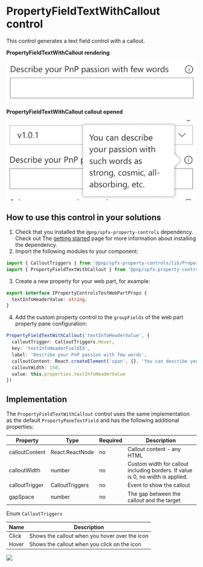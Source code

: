 # PropertyFieldTextWithCallout control

This control generates a text field control with a callout.

**PropertyFieldTextWithCallout rendering**

![Text field with callout](../assets/textfieldwithcallout.png)


**PropertyFieldTextWithCallout callout opened**

![Text field with callout opened](../assets/textfieldwithcallout-open.png)

## How to use this control in your solutions

1. Check that you installed the `@pnp/spfx-property-controls` dependency. Check out The [getting started](../#getting-started) page for more information about installing the dependency.
2. Import the following modules to your component:

```TypeScript
import { CalloutTriggers } from '@pnp/spfx-property-controls/lib/PropertyFieldHeader';
import { PropertyFieldTextWithCallout } from '@pnp/spfx-property-controls/lib/PropertyFieldTextWithCallout';
```

3. Create a new property for your web part, for example:

```TypeScript
export interface IPropertyControlsTestWebPartProps {
  textInfoHeaderValue: string;
}
```

4. Add the custom property control to the `groupFields` of the web part property pane configuration:

```TypeScript
PropertyFieldTextWithCallout('textInfoHeaderValue', {
  calloutTrigger: CalloutTriggers.Hover,
  key: 'textInfoHeaderFieldId',
  label: 'Describe your PnP passion with few words',
  calloutContent: React.createElement('span', {}, 'You can describe your passion with such words as strong, cosmic, all-absorbing, etc.'),
  calloutWidth: 150,
  value: this.properties.textInfoHeaderValue
})
```

## Implementation

The `PropertyFieldTextWithCallout` control uses the same implementation as the default `PropertyPaneTextField` and has the following additional properties:

| Property | Type | Required | Description |
| ---- | ---- | ---- | ---- |
| calloutContent | React.ReactNode | no | Callout content - any HTML |
| calloutWidth | number | no | Custom width for callout including borders. If value is 0, no width is applied. |
| calloutTrigger | CalloutTriggers | no | Event to show the callout |
| gapSpace | number | no | The gap between the callout and the target |

Enum `CalloutTriggers`

| Name | Description |
| ---- | ---- |
| Click | Shows the callout when you hover over the icon |
| Hover | Shows the callout when you click on the icon |


![](https://telemetry.sharepointpnp.com/sp-dev-fx-property-controls/wiki/PropertyFieldTextWithCallout)
